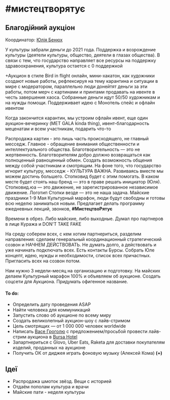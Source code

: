 # \#мистецтворятує

## **Благодійний аукціон**

Координатор: [Юлія Бенюх](https://t.me/juliabenyukh)

У культуры забрали деньги до 2021 года. Поддержка и возрождение культуры \(деятели культуры, общество, деятели в глазах общества\). В связи с тем, что государство направляет все ресурсы на поддержку здравоохранения, культура остается с 0 поддержкой

+Аукцион в стиле Bird in flight онлайн, мини-хакатон, как художники создают новые работы, рефлексируя на тему карантина и ситуации в мире с модератором, параллельно люди донейтят деньги за эти работы, потом мерч с картинами и принтами продавать на ивенте в честь завершения хаоса. Собранные деньги идут 50/50 художникам и на нужды помощи. Поддерживает идею с Монотель спейс и офлайн ивентом

Когда закончится карантин, мы устроим офлайн ивент, еще один аукцион-вечеринку \(MET GALA kinda thing\), ивент-благодарность меценатам и всем участникам, подарить что-то

Распродажа картин - это лишь часть происходящего, не главный месседж. Главное - обращение внимания общественности и интеллектуального общества. Благотворительность — это не жертвенность. Благотворителям добро должно возвращаться как полноценный равноценный обмен. Создать возможность общения между собой участникам и смотрящим. На фоне того, что государство игнорит культуру, месседж - КУЛЬТУРА ВАЖНА. Развиваясь вместе мы можем достичь большего. Стопковид будет с этим помогать. В каком месте будет стоять наш бренд — это в праве решать инициатор \(Юля\). Стопковид.юа — это движение, не зарегистрированное независимое движение. Логотип Стопки везде — это не наша задача. Майские праздники 1-9 Мая Культурный марафон, люди будут свободны и готовы всю неделю заниматься новым. Предлагает делать программу ежедневных лекций, звонков, **\#МистецтвоРятує**

Времени в обрез. Либо майские, либо выходные. Думал про партнеров в лице Куража и DON'T TAKE FAKE

На среду соберем всех, с кем хотим партнериться, разделим направления: сделаем генеральный координационный стратегический созвон и НАЧНЕМ ДЕЙСТВОВАТЬ. Не думать долго, а действовать и уже начинать подключать всех. Есть контакты Бурсы. Собрать Юле концепт, идею, нужды и необходимости, список всех причастных. Пригласить всех на созвон потом.

Нам нужно 3 недели-месяц на организацию и подготовку. На майских делаем Культурный марафон 100% и объявляем об аукционе. Создать соцсети для Аукциона. Придумать офигенное название. 

#### To do:

* Определить дату проведения ASAP
* Найти человека для коммуникаций
* Запустить слово об аукционе по всему миру
* Создать великолепный аукцион-шоу с лайв-стримом
* Цель смотрящих — от 1 000 000 человек worldwide
* Написать [Васе Гроголю](https://www.instagram.com/vasilygrogol/) с предложением/просьбой провести лайв-стрим аукциона в [Bursa Hotel](https://www.instagram.com/bursakyiv/)
* Запартнериться с Glovo, Uber Eats, Raketa для доставки покупателям изделий, проданных на аукционе
* Получить ОК от диджея играть фоновую музыку \(Алексей Кома\) **\(+\)**

## Ідеї

* Распродажа шмоток звёзд. Вещи с историей
* Отдаём пополам культура и врачи
* Майские пати - неделя культуры

